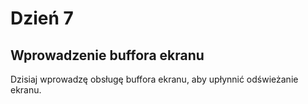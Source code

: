 # Dzień 7

## Wprowadzenie buffora ekranu

Dzisiaj wprowadzę obsługę buffora ekranu, aby upłynnić odświeżanie ekranu.
